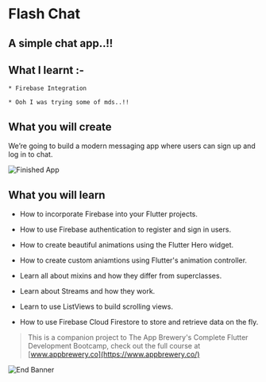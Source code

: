 

# Flash Chat 

## A simple chat app..!!

## What I learnt :-

    * Firebase Integration

    * Ooh I was trying some of mds..!!


## What you will create

We’re going to build a modern messaging app where users can sign up and log in to chat.

![Finished App](https://github.com/londonappbrewery/Images/blob/master/flash_chat_flutter_demo.gif)

## What you will learn

- How to incorporate Firebase into your Flutter projects.

- How to use Firebase authentication to register and sign in users.

- How to create beautiful animations using the Flutter Hero widget.

- How to create custom aniamtions using Flutter's animation controller. 

- Learn all about mixins and how they differ from superclasses.

- Learn about Streams and how they work.

- Learn to use ListViews to build scrolling views.

- How to use Firebase Cloud Firestore to store and retrieve data on the fly.



>This is a companion project to The App Brewery's Complete Flutter Development Bootcamp, check out the full course at [www.appbrewery.co](https://www.appbrewery.co/)

![End Banner](https://github.com/londonappbrewery/Images/blob/master/readme-end-banner.png)
